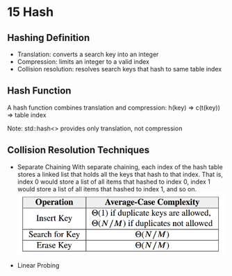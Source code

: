 # 15 Hash
## Hashing Definition
* Translation: converts a search key into an integer
* Compression: limits an integer to a valid index
* Collision resolution: resolves search keys that hash to same table index

## Hash Function
A hash function combines translation and compression:
h(key) ⇒ c(t(key)) ⇒ table index

Note:  std::hash<> provides only translation, not compression

## Collision Resolution Techniques

* Separate Chaining
With separate chaining, each index of the hash table stores a linked list that holds all the keys that hash to that index. That is, index 0 would store a list of all items that hashed to index 0, index 1 would store a list of all items that hashed to index 1, and so on.
![alt text](image-3.png)

* Linear Probing
